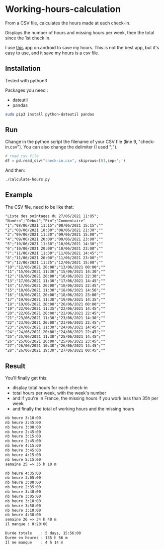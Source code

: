 # Working-hours-calculation
From a CSV file, calculates the hours made at each check-in. 

Displays the number of hours and missing hours per week, then the total since the 1st check in.

I use [this](https://play.google.com/store/apps/details?id=com.picca.pointage&hl=fr&gl=US) app on android to save my hours.
This is not the best app, but it's easy to use, and it save my hours is a csv file.

## Installation

Tested with python3

Packages you need :

* dateutil
* pandas

```bash
sudo pip3 install python-dateutil pandas
```

## Run

Change in the python script the filename of your CSV file (line 9, "check-in.csv").
You can also change the delimiter (I used ";").

```python
# read csv file
df = pd.read_csv("check-in.csv", skiprows=[0],sep=';')
```
And then:
```bash
./calculate-hours.py
```
## Example

The CSV file, need to be like that:

```txt
"Liste des pointages du 27/06/2021 11:05";
"Numéro";"Début";"Fin";"Commentaire"
"1";"08/06/2021 11:15";"08/06/2021 15:15";""
"2";"08/06/2021 18:30";"08/06/2021 21:30";""
"3";"09/06/2021 11:30";"09/06/2021 15:00";""
"4";"09/06/2021 20:00";"09/06/2021 23:00";""
"5";"10/06/2021 11:30";"10/06/2021 14:30";""
"6";"10/06/2021 20:00";"10/06/2021 23:00";""
"7";"11/06/2021 11:30";"11/06/2021 14:45";""
"8";"11/06/2021 20:00";"11/06/2021 23:00";""
"9";"12/06/2021 11:25";"12/06/2021 15:00";""
"10";"12/06/2021 20:00";"13/06/2021 00:00";""
"11";"15/06/2021 11:30";"15/06/2021 14:30";""
"12";"16/06/2021 20:00";"16/06/2021 22:30";""
"13";"17/06/2021 11:30";"17/06/2021 14:45";""
"14";"17/06/2021 20:00";"18/06/2021 22:45";""
"15";"18/06/2021 11:30";"18/06/2021 14:56";""
"16";"18/06/2021 20:00";"18/06/2021 23:00";""
"17";"19/06/2021 11:30";"19/06/2021 14:35";""
"18";"19/06/2021 20:00";"20/06/2021 00:00";""
"19";"22/06/2021 11:35";"22/06/2021 14:45";""
"20";"22/06/2021 20:00";"22/06/2021 22:45";""
"21";"23/06/2021 11:30";"23/06/2021 14:30";""
"22";"23/06/2021 20:00";"23/06/2021 22:45";""
"23";"24/06/2021 11:30";"24/06/2021 14:45";""
"24";"24/06/2021 20:00";"24/06/2021 22:45";""
"25";"25/06/2021 11:30";"25/06/2021 14:45";""
"26";"25/06/2021 20:00";"25/06/2021 23:45";""
"27";"26/06/2021 10:30";"26/06/2021 14:45";""
"28";"26/06/2021 19:30";"27/06/2021 00:45";""
```

## Result

You'll finally get this:

* display total hours for each check-in
* total hours per week, with the week's number
* and if you're in France, the missing hours if you work less than 35h per week
* and finally the total of working hours and the missing hours

```txt
nb heure 3:10:00
nb heure 2:45:00
nb heure 3:00:00
nb heure 2:45:00
nb heure 3:15:00
nb heure 2:45:00
nb heure 4:15:00
nb heure 3:45:00
nb heure 4:15:00
nb heure 5:15:00
semaine 25 => 35 h 10 m

nb heure 4:35:00
nb heure 3:05:00
nb heure 3:00:00
nb heure 2:35:00
nb heure 3:40:00
nb heure 3:05:00
nb heure 3:10:00
nb heure 3:50:00
nb heure 3:10:00
nb heure 4:30:00
semaine 26 => 34 h 40 m
il manque : 0:20:00 

Durée totale    : 5 days, 15:56:00
Durée en heures : 135 h 56 m
Il me manque    : 4 h 14 m
```


